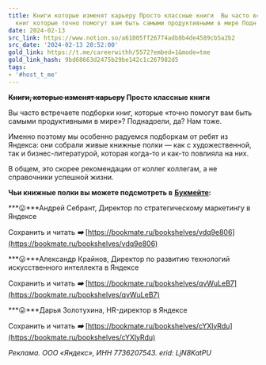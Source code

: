 ```yaml
---
title: Книги которые изменят карьеру Просто классные книги  Вы часто встречаете подборки
  книг которые точно помогут вам быть самыми продуктивными в мире Подн
date: 2024-02-13
src_link: https://www.notion.so/a61005ff26774adb8b4de4589cb5a2b2
src_date: '2024-02-13 20:52:00'
gold_link: https://t.me/careerwithh/5572?embed=1&mode=tme
gold_link_hash: 9bd68663d2475b29be142c1c267982d5
tags:
- '#host_t_me'
---
```


**~~Книги, которые изменят карьеру~~ Просто классные книги**  
  
Вы часто встречаете подборки книг, которые «точно помогут вам быть самыми продуктивными в мире»? Поднадоели, да? Нам тоже.  
  
Именно поэтому мы особенно радуемся подборкам от ребят из Яндекса: они собрали живые книжные полки — как с художественной, так и бизнес-литературой, которая когда-то и как-то повлияла на них.  
  
В общем, это скорее рекомендации от коллег коллегам, а не справочники успешной жизни.   
  
**Чьи книжные полки вы можете подсмотреть в** [**Букмейте**](https://t.me/bookmate_ru)**:**  
  
***😛***Андрей Себрант, Директор по стратегическому маркетингу в Яндексе  
  
Сохранить и читать ***➡️*** [https://bookmate.ru/bookshelves/vdq9e806](https://bookmate.ru/bookshelves/vdq9e806)   
  
  
***😛***Александр Крайнов, Директор по развитию технологий искусственного интеллекта в Яндексе   
  
Сохранить и читать ***➡️*** [https://bookmate.ru/bookshelves/qvWuLeB7](https://bookmate.ru/bookshelves/qvWuLeB7)   
  
  
***😛***Дарья Золотухина, HR-директор в Яндексе  
  
Сохранить и читать ***➡️*** [https://bookmate.ru/bookshelves/cYXlyRdu](https://bookmate.ru/bookshelves/cYXlyRdu)  
  
  
*Реклама. ООО «Яндекс», ИНН 7736207543. erid: LjN8KatPU*